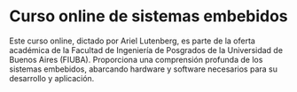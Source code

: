 # Curso online de sistemas embebidos
Este curso online, dictado por Ariel Lutenberg, es parte de la oferta académica de la Facultad de Ingeniería de Posgrados de la Universidad de Buenos Aires (FIUBA). Proporciona una comprensión profunda de los sistemas embebidos, abarcando hardware y software necesarios para su desarrollo y aplicación.

